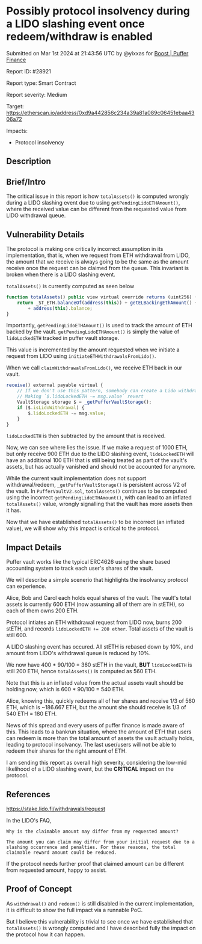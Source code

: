 
# Possibly protocol insolvency during a LIDO slashing event once redeem/withdraw is enabled

Submitted on Mar 1st 2024 at 21:43:56 UTC by @yixxas for [Boost | Puffer Finance](https://immunefi.com/bounty/pufferfinance-boost/)

Report ID: #28921

Report type: Smart Contract

Report severity: Medium

Target: https://etherscan.io/address/0xd9a442856c234a39a81a089c06451ebaa4306a72

Impacts:
- Protocol insolvency

## Description
## Brief/Intro
The critical issue in this report is how `totalAssets()` is computed wrongly during a LIDO slashing event due to using `getPendingLidoETHAmount()`, where the received value can be different from the requested value from LIDO withdrawal queue.

## Vulnerability Details
The protocol is making one critically incorrect assumption in its implementation, that is, when we request from ETH withdrawal from LIDO, the amount that we receive is always going to be the same as the amount receive once the request can be claimed from the queue. This invariant is broken when there is a LIDO slashing event. 

`totalAssets()` is currently computed as seen below

```javascript
function totalAssets() public view virtual override returns (uint256) {
	return _ST_ETH.balanceOf(address(this)) + getELBackingEthAmount() + getPendingLidoETHAmount()
		+ address(this).balance;
} 
```

Importantly, `getPendingLidoETHAmount()` is used to track the amount of ETH backed by the vault. `getPendingLidoETHAmount()` is simply the value of `lidoLockedETH` tracked in puffer vault storage.

This value is incremented by the amount requested when we initiate a request from LIDO using `initiateETHWithdrawalsFromLido()`.

When we call `claimWithdrawalsFromLido()`, we receive ETH back in our vault. 

```javascript
receive() external payable virtual {
	// If we don't use this pattern, somebody can create a Lido withdrawal, claim it to this contract
	// Making `$.lidoLockedETH -= msg.value` revert
	VaultStorage storage $ = _getPufferVaultStorage();
	if ($.isLidoWithdrawal) {
		$.lidoLockedETH -= msg.value;
	}
}
```

`lidoLockedETH` is then subtracted by the amount that is received.

Now, we can see where lies the issue. If we make a request of 1000 ETH, but only receive 900 ETH due to the LIDO slashing event, `lidoLockedETH` will have an additional 100 ETH that is still being treated as part of the vault's assets, but has actually vanished and should not be accounted for anymore.

While the current vault implementation does not support withdrawal/redeem, `_getPufferVaultStorage()` is persistent across V2 of the vault. In `PufferVaultV2.sol`, `totalAssets()` continues to be computed using the incorrect `getPendingLidoETHAmount()`, with can lead to an inflated `totalAssets()` value, wrongly signalling that the vault has more assets then it has.

Now that we have established `totalAssets()` to be incorrect (an inflated value), we will show why this impact is critical to the protocol.

## Impact Details
Puffer vault works like the typical ERC4626 using the share based accounting system to track each user's shares of the vault.

We will describe a simple scenerio that highlights the insolvancy protocol can experience.

Alice, Bob and Carol each holds equal shares of the vault. The vault's total assets is currently 600 ETH (now assuming all of them are in stETH), so each of them owns 200 ETH.

Protocol intiates an ETH withdrawal request from LIDO now, burns 200 stETH, and records `lidoLockedETH += 200 ether`. Total assets of the vault is still 600.

A LIDO slashing event has occured. All stETH is rebased down by 10%, and amount from LIDO's withdrawal queue is reduced by 10%.

We now have 400 * 90/100 = 360 stETH in the vault, **BUT** `lidoLockedETH` is still 200 ETH, hence `totalAssets()` is computed as 560 ETH.

Note that this is an inflated value from the actual assets vault should be holding now, which is 600 * 90/100 = 540 ETH.

Alice, knowing this, quickly redeems all of her shares and receive 1/3 of 560 ETH, which is ~186.667 ETH, but the amount she should receive is 1/3 of 540 ETH = 180 ETH.

News of this spread and every users of puffer finance is made aware of this. This leads to a bankrun situation, where the amount of ETH that users can redeem is more than the total amount of assets the vault actually holds, leading to protocol insolvancy. The last user/users will not be able to redeem their shares for the right amount of ETH.

I am sending this report as overall high severity, considering the low-mid likelihood of a LIDO slashing event, but the **CRITICAL** impact on the protocol.

## References
https://stake.lido.fi/withdrawals/request

In the LIDO's FAQ, 

```
Why is the claimable amount may differ from my requested amount?

The amount you can claim may differ from your initial request due to a slashing occurrence and penalties. For these reasons, the total claimable reward amount could be reduced.
```

If the protocol needs further proof that claimed amount can be different from requested amount, happy to assist.



## Proof of Concept

As `withdrawal()` and `redeem()` is still disabled in the current implementation, it is difficult to show the full impact via a runnable PoC.

But I believe this vulnerability is trivial to see once we have established that `totalAssets()` is wrongly computed and I have described fully the impact on the protocol how it can happen. 